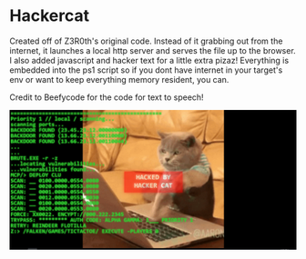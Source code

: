 # Hackercat
Created off of  Z3R0th's original code. Instead of it grabbing out from the internet, it launches a local http server and serves the file up to the browser. I also added javascript and hacker text for a little extra pizaz! Everything is embedded into the ps1 script so if you dont have internet in your target's env or want to keep everything memory resident, you can.

Credit to Beefycode for the code for text to speech!


![alt text](https://github.com/chrisjd20/Hackercat/blob/master/hcat.png?raw=true)
